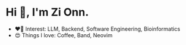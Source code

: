 <h1>Hi 👋, I'm Zi Onn. </h1>

<ul>
  <li> ❤️‍🔥 Interest: LLM, Backend, Software Engineering, Bioinformatics </li>
  <li> 😍 Things I love: Coffee, Band, Neovim </li>
</ul>
